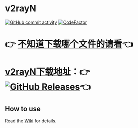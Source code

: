 # v2rayN



[![GitHub commit activity](https://img.shields.io/github/commit-activity/m/2dust/v2rayN)](https://github.com/2dust/v2rayN/commits/master)
[![CodeFactor](https://www.codefactor.io/repository/github/2dust/v2rayn/badge)](https://www.codefactor.io/repository/github/2dust/v2rayn)
# 👉 [不知道下载哪个文件的请看](https://github.com/2dust/v2rayN/wiki/Release-files-introduction)👈
# [v2rayN下载地址](https://github.com/2dust/v2rayN/releases)：👉 [![GitHub Releases](https://img.shields.io/github/downloads/2dust/v2rayN/latest/total?logo=github)](https://github.com/2dust/v2rayN/releases)👈



## How to use

Read the [Wiki](https://github.com/2dust/v2rayN/wiki) for details.

